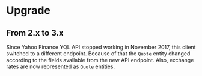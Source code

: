 Upgrade
=======

## From 2.x to 3.x

Since Yahoo Finance YQL API stopped working in November 2017, this client switched to a different endpoint.
Because of that the `Quote` entity changed according to the fields available from the new API endpoint.
Also, exchange rates are now represented as `Quote` entities.
